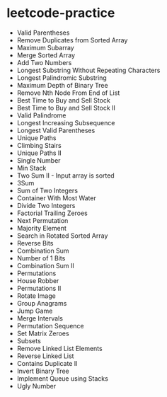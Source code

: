 # leetcode-practice
* Valid Parentheses
* Remove Duplicates from Sorted Array
* Maximum Subarray
* Merge Sorted Array
* Add Two Numbers
* Longest Substring Without Repeating Characters
* Longest Palindromic Substring
* Maximum Depth of Binary Tree
* Remove Nth Node From End of List
* Best Time to Buy and Sell Stock
* Best Time to Buy and Sell Stock II
* Valid Palindrome
* Longest Increasing Subsequence
* Longest Valid Parentheses
* Unique Paths
* Climbing Stairs
* Unique Paths II
* Single Number
* Min Stack
* Two Sum II - Input array is sorted
* 3Sum
* Sum of Two Integers
* Container With Most Water
* Divide Two Integers
* Factorial Trailing Zeroes
* Next Permutation
* Majority Element
* Search in Rotated Sorted Array
* Reverse Bits
* Combination Sum
* Number of 1 Bits
* Combination Sum II
* Permutations
* House Robber
* Permutations II
* Rotate Image
* Group Anagrams 
* Jump Game
* Merge Intervals
* Permutation Sequence
* Set Matrix Zeroes
* Subsets
* Remove Linked List Elements
* Reverse Linked List
* Contains Duplicate II
* Invert Binary Tree
* Implement Queue using Stacks
* Ugly Number